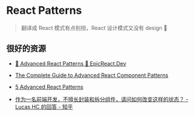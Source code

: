 # React Patterns

> 翻译成 React 模式有点别扭，React 设计模式又没有 design 🤣

## 很好的资源

<!-- add link -->

- [🤯 Advanced React Patterns 🚀 EpicReact.Dev](https://github.com/kentcdodds/advanced-react-patterns)

- [The Complete Guide to Advanced React Component Patterns](https://www.udemy.com/course/the-complete-guide-to-advanced-react-patterns/)

- [5 Advanced React Patterns](https://javascript.plainenglish.io/5-advanced-react-patterns-a6b7624267a6)

- [作为一名前端开发，不擅长封装和拆分组件，请问如何改变这样的状态？ - Lucas HC 的回答 - 知乎](https://www.zhihu.com/question/531555960/answer/2552310734)
